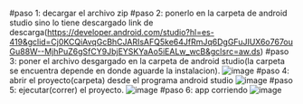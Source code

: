 #paso 1: decargar el archivo zip
#paso 2: ponerlo en la carpeta de android studio sino lo tiene descargado link de descarga(https://developer.android.com/studio?hl=es-419&gclid=Cj0KCQiAvqGcBhCJARIsAFQ5ke64JfRmJq6DgGFuJIUX6o767ouGu88W--MjhPuZ6gSfCY9JbjEYSKYaAo5iEALw_wcB&gclsrc=aw.ds)
#paso 3: poner el archivo  desgargado en la carpeta de android studio(la carpeta se encuentra depende en donde aguarde la instalacion).
![image](https://user-images.githubusercontent.com/72528648/205151977-ef12717b-4e18-443f-a479-2309088f16b8.png)
#paso 4: abrir el proyecto(carpeta) desde el programa android studio 
![image](https://user-images.githubusercontent.com/72528648/205151861-3bfbc866-acbf-4150-af64-2b6e9dc07827.png)
#paso 5: ejecutar(correr) el proyecto.
![image](https://user-images.githubusercontent.com/72528648/205151777-07f7c389-648d-4d57-ad85-058b5d5084fc.png)
#paso 6: app corriendo 
![image](https://user-images.githubusercontent.com/72528648/205152537-a27a6734-89bf-45d1-aeda-65cefad0420b.png)




